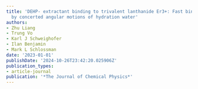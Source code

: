 ```yaml
---
title: 'DEHP- extractant binding to trivalent lanthanide Er3+: Fast binding accompanied
  by concerted angular motions of hydration water'
authors:
- Zhu Liang
- Trung Vo
- Karl J Schweighofer
- Ilan Benjamin
- Mark L Schlossman
date: '2023-01-01'
publishDate: '2024-10-26T23:42:20.025906Z'
publication_types:
- article-journal
publication: '*The Journal of Chemical Physics*'
---
```


